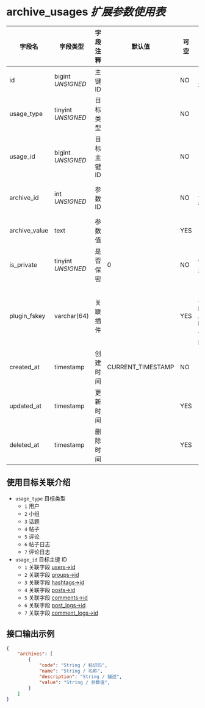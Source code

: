 # archive_usages *扩展参数使用表*

| 字段名 | 字段类型 | 字段注释 | 默认值 | 可空 | 备注 |
| --- | --- | --- | --- | --- | --- |
| id | bigint *UNSIGNED* | 主键 ID |  | NO | 自动递增 |
| usage_type | tinyint *UNSIGNED* | 目标类型 |  | NO |  |
| usage_id | bigint *UNSIGNED* | 目标主键 ID |  | NO |  |
| archive_id | int *UNSIGNED* | 参数 ID |  | NO | 关联字段 archives->id |
| archive_value | text | 参数值 | | YES |  |
| is_private | tinyint *UNSIGNED* | 是否保密 | 0 | NO | 0.否 / 1.是 |
| plugin_fskey | varchar(64) | 关联插件 |  | YES | 关联字段 [plugins->fskey](../plugins/plugins.md)<br>哪个插件关联的 |
| created_at | timestamp | 创建时间 | CURRENT_TIMESTAMP | NO |  |
| updated_at | timestamp | 更新时间 |  | YES |  |
| deleted_at | timestamp | 删除时间 |  | YES |  |

## 使用目标关联介绍

- `usage_type` 目标类型
    - `1` 用户
    - `2` 小组
    - `3` 话题
    - `4` 帖子
    - `5` 评论
    - `6` 帖子日志
    - `7` 评论日志
- `usage_id` 目标主键 ID
    - `1` 关联字段 [users->id](../users/users.md)
    - `2` 关联字段 [groups->id](../contents/groups.md)
    - `3` 关联字段 [hashtags->id](../contents/hashtags.md)
    - `4` 关联字段 [posts->id](../contents/posts.md)
    - `5` 关联字段 [comments->id](../contents/comments.md)
    - `6` 关联字段 [post_logs->id](../contents/post-logs.md)
    - `7` 关联字段 [comment_logs->id](../contents/comment-logs.md)

## 接口输出示例

```json
{
    "archives": [
        {
            "code": "String / 标识码",
            "name": "String / 名称",
            "description": "String / 描述",
            "value": "String / 参数值",
        }
    ]
}
```